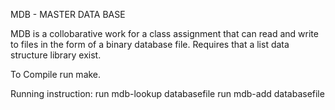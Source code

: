 MDB - MASTER DATA BASE

MDB is a collobarative work for a class assignment that can read and write to files in the form of a binary database file.
Requires that a list data structure library exist.

To Compile run make.

Running instruction:
run mdb-lookup databasefile
run mdb-add databasefile
